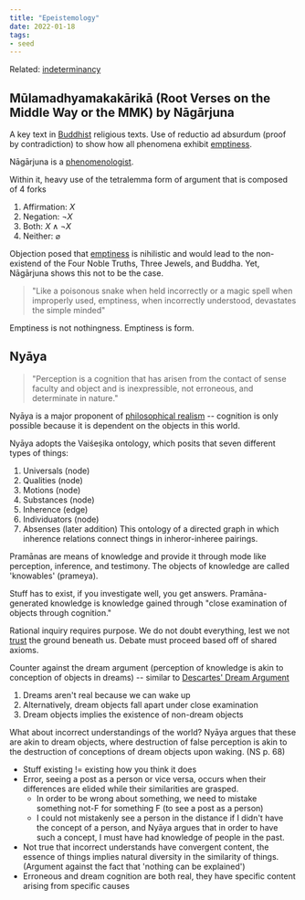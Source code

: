 ```yaml
---
title: "Epeistemology"
date: 2022-01-18
tags:
- seed
---
```


Related: [indeterminancy](thoughts/indeterminant.md)

## Mūlamadhyamakakārikā (Root Verses on the Middle Way or the MMK) by Nāgārjuna

A key text in [Buddhist](thoughts/Buddhism.md) religious texts. Use of reductio ad absurdum (proof by contradiction) to show how all phenomena exhibit [emptiness](thoughts/emptiness.md).

Nāgārjuna is a [phenomenologist](thoughts/phenomenology.md).

Within it, heavy use of the tetralemma form of argument that is composed of 4 forks
1. Affirmation: $X$
2. Negation: $\lnot X$
3. Both: $X \land \lnot X$
4. Neither: $\varnothing$

Objection posed that [emptiness](thoughts/emptiness.md) is nihilistic and would lead to the non-existend of the Four Noble Truths, Three Jewels, and Buddha. Yet, Nāgārjuna shows this not to be the case.

> "Like a poisonous snake when held incorrectly or a magic spell when improperly used, emptiness, when incorrectly understood, devastates the simple minded"

Emptiness is not nothingness. Emptiness is form.

## Nyāya
> "Perception is a cognition that has arisen from the contact of sense faculty and object and is inexpressible, not erroneous, and determinate in nature."

Nyāya is a major proponent of [philosophical realism](thoughts/philosophical%20realism.md) -- cognition is only possible because it is dependent on the objects in this world.

Nyāya adopts the Vaiśeṣika ontology, which posits that seven different types of things:
1. Universals (node)
2. Qualities (node)
3. Motions (node)
4. Substances (node)
5. Inherence (edge)
6. Individuators (node)
7. Absenses (later addition)
This ontology of a directed graph in which inherence relations connect things in inheror-inheree pairings.

Pramānas are means of knowledge and provide it through mode like perception, inference, and testimony. The objects of knowledge are called 'knowables' (prameya).

Stuff has to exist, if you investigate well, you get answers. Pramāna-generated knowledge is knowledge gained through "close examination of objects through cognition."

Rational inquiry requires purpose. We do not doubt everything, lest we not [trust](thoughts/trust.md) the ground beneath us. Debate must proceed based off of shared axioms.

Counter against the dream argument (perception of knowledge is akin to conception of objects in dreams) -- similar to [Descartes' Dream Argument](thoughts/Descartes'%20Meditations.md)
1. Dreams aren't real because we can wake up
2. Alternatively, dream objects fall apart under close examination
3. Dream objects implies the existence of non-dream objects

What about incorrect understandings of the world? Nyāya argues that these are akin to dream objects, where destruction of false perception is akin to the destruction of conceptions of dream objects upon waking. (NS p. 68)
- Stuff existing != existing how you think it does
- Error, seeing a post as a person or vice versa, occurs when their differences are elided while their similarities are grasped.
	- In order to be wrong about something, we need to mistake something not-F for something F (to see a post as a person)
	- I could not mistakenly see a person in the distance if I didn't have the concept of a person, and Nyāya argues that in order to have such a concept, I must have had knowledge of people in the past.
- Not true that incorrect understands have convergent content, the essence of things implies natural diversity in the similarity of things. (Argument against the fact that 'nothing can be explained')
- Erroneous and dream cognition are both real, they have specific content arising from specific causes
